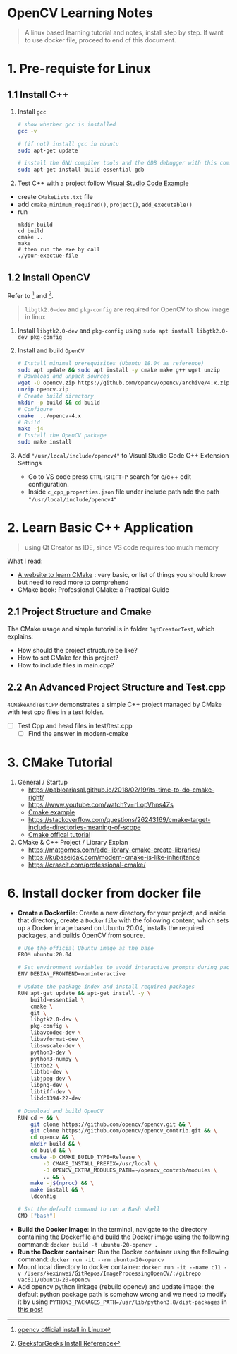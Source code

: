 OpenCV Learning Notes
===
> A linux based learning tutorial and notes, install step by step. If want to use docker file, proceed to end of this document.
# 1. Pre-requiste for Linux
## 1.1 Install C++

1. Install `gcc`

    ```bash
    # show whether gcc is installed
    gcc -v

    # (if not) install gcc in ubuntu
    sudo apt-get update

    # install the GNU compiler tools and the GDB debugger with this command
    sudo apt-get install build-essential gdb
    ```

2. Test C++ with a project
follow [Visual Studio Code Example](https://code.visualstudio.com/docs/cpp/config-linux)
- create `CMakeLists.txt` file
- add `cmake_minimum_required()`, `project()`, `add_executable()`
- run
    ```shell
    mkdir build
    cd build
    cmake ..
    make
    # then run the exe by call
    ./your-exectue-file
    ```

## 1.2 Install OpenCV
Refer to [^1] and [^2].
> `libgtk2.0-dev` and `pkg-config` are required for OpenCV to show image in linux

1. Install `libgtk2.0-dev` and `pkg-config` using `sudo apt install libgtk2.0-dev pkg-config`
2. Install and build `OpenCV`

    ```bash
    # Install minimal prerequisites (Ubuntu 18.04 as reference)
    sudo apt update && sudo apt install -y cmake make g++ wget unzip
    # Download and unpack sources
    wget -O opencv.zip https://github.com/opencv/opencv/archive/4.x.zip
    unzip opencv.zip
    # Create build directory
    mkdir -p build && cd build
    # Configure
    cmake  ../opencv-4.x
    # Build
    make -j4
    # Install the OpenCV package
    sudo make install
    ```

3. Add `"/usr/local/include/opencv4"` to Visual Studio Code C++ Extension Settings
    - Go to VS code press `CTRL+SHIFT+P` search for c/c++ edit configuration.
    - Inside `c_cpp_properties.json` file under include path add the path `"/usr/local/include/opencv4"`

[^1]: [opencv official install in Linux](https://docs.opencv.org/4.x/d7/d9f/tutorial_linux_install.html)

[^2]: [GeeksforGeeks Install Reference](https://www.geeksforgeeks.org/how-to-install-opencv-in-c-on-linux/)

# 2. Learn Basic C++ Application
> using Qt Creator as IDE, since VS code requires too much memory

What I read:

- [A website to learn CMake](https://cliutils.gitlab.io/modern-cmake/) : very basic, or list of things you should know but need to read more to comprehend
- CMake book: Professional CMake: a Practical Guide

## 2.1 Project Structure and Cmake

The CMake usage and simple tutorial is in folder `3qtCreatorTest`, which explains:

- How should the project structure be like? 
- How to set CMake for this project? 
- How to include files in main.cpp?

## 2.2 An Advanced Project Structure and Test.cpp

`4CMakeAndTestCPP` demonstrates a simple C++ project managed by CMake with test cpp files in a test folder.

- [ ] Test Cpp and head files in test/test.cpp
  - [ ] Find the answer in modern-cmake

# 3. CMake Tutorial
1. General / Startup 
    - https://pabloariasal.github.io/2018/02/19/its-time-to-do-cmake-right/
    - https://www.youtube.com/watch?v=rLopVhns4Zs
    - [Cmake example](https://github.com/wangzhezhe/5MCST/tree/master/cmake_example)
    - https://stackoverflow.com/questions/26243169/cmake-target-include-directories-meaning-of-scope
    - [Cmake offical tutorial](https://cmalske.org/cmake/help/latest/guide/tutorial/index.html)
2.  CMake & C++ Project / Library Explan
    - https://matgomes.com/add-library-cmake-create-libraries/
    - https://kubasejdak.com/modern-cmake-is-like-inheritance
    - https://crascit.com/professional-cmake/

# 6. Install docker from docker file

- **Create a Dockerfile**: Create a new directory for your project, and inside that directory, create a `Dockerfile` with the following content, which sets up a Docker image based on Ubuntu 20.04, installs the required packages, and builds OpenCV from source.
    ``` bash
    # Use the official Ubuntu image as the base
    FROM ubuntu:20.04
    
    # Set environment variables to avoid interactive prompts during package installation
    ENV DEBIAN_FRONTEND=noninteractive
    
    # Update the package index and install required packages
    RUN apt-get update && apt-get install -y \
        build-essential \
        cmake \
        git \
        libgtk2.0-dev \
        pkg-config \
        libavcodec-dev \
        libavformat-dev \
        libswscale-dev \
        python3-dev \
        python3-numpy \
        libtbb2 \
        libtbb-dev \
        libjpeg-dev \
        libpng-dev \
        libtiff-dev \
        libdc1394-22-dev
    
    # Download and build OpenCV
    RUN cd ~ && \
        git clone https://github.com/opencv/opencv.git && \
        git clone https://github.com/opencv/opencv_contrib.git && \
        cd opencv && \
        mkdir build && \
        cd build && \
        cmake -D CMAKE_BUILD_TYPE=Release \
            -D CMAKE_INSTALL_PREFIX=/usr/local \
            -D OPENCV_EXTRA_MODULES_PATH=~/opencv_contrib/modules \
            .. && \
        make -j$(nproc) && \
        make install && \
        ldconfig
    
    # Set the default command to run a Bash shell
    CMD ["bash"]
    ```
- **Build the Docker image**: In the terminal, navigate to the directory containing the Dockerfile and build the Docker image using the following command: `docker build -t ubuntu-20-opencv .`
- **Run the Docker container**: Run the Docker container using the following command: `docker run -it --rm ubuntu-20-opencv`
- Mount local directory to docker container: `docker run -it --name c11 -v /Users/kexinwei/GitRepos/ImageProcessingOpenCV/:/gitrepo vac611/ubuntu-20-opencv`
- Add opencv python linkage (rebuild opencv) and update image: the default python package path is somehow wrong and we need to modify it by using `PYTHON3_PACKAGES_PATH=/usr/lib/python3.8/dist-packages` in [this post](https://rodosingh.medium.com/using-cmake-to-build-and-install-opencv-for-python-and-c-in-ubuntu-20-04-6c5881eebd9a)